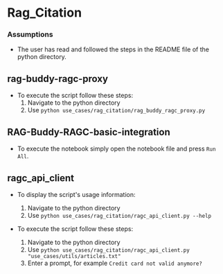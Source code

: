 # Rag_Citation

### Assumptions
- The user has read and followed the steps in the README file of the python directory.

## rag-buddy-ragc-proxy

- To execute the script follow these steps:
    1. Navigate to the python directory
    2. Use `python use_cases/rag_citation/rag_buddy_ragc_proxy.py`

## RAG-Buddy-RAGC-basic-integration

- To execute the notebook simply open the notebook file and press `Run All`.

## ragc_api_client

- To display the script's usage information:
    1. Navigate to the python directory
    2. Use `python use_cases/rag_citation/ragc_api_client.py --help`

- To execute the script follow these steps:
    1. Navigate to the python directory
    2. Use `python use_cases/rag_citation/ragc_api_client.py "use_cases/utils/articles.txt"`
    3. Enter a prompt, for example `Credit card not valid anymore?`
